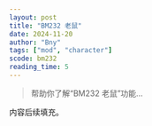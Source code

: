 ```yaml
---
layout: post
title: "BM232 老鼠"
date: 2024-11-20
author: "Bny"
tags: ["mod", "character"]
scode: bm232
reading_time: 5
---
```


> 帮助你了解“BM232 老鼠”功能...

内容后续填充。
